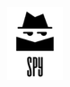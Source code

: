 
<p align="center"> <img src="https://github.com/Chavan27/Spy-App/blob/master/Screenshot%202019-07-15%20at%2011.30.10%20PM.png" width="20%">





